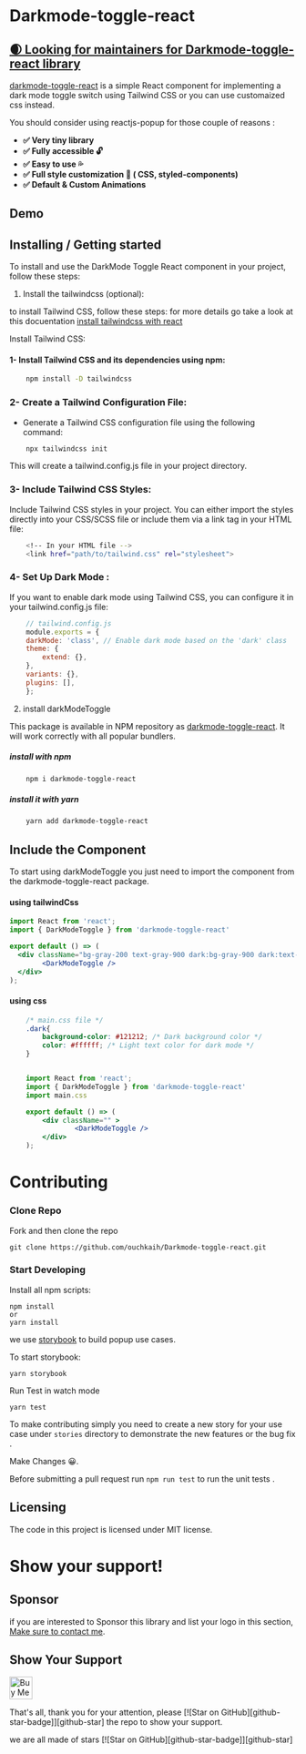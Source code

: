 # Darkmode-toggle-react

## [🌒 Looking for maintainers for Darkmode-toggle-react library](https://github.com/ouchkaih/Darkmode-toggle-react.git)



[darkmode-toggle-react](https://www.npmjs.com/package/darkmode-toggle-react) is a simple React component for implementing a dark mode toggle switch using Tailwind CSS or you can use customaized css instead.

You should consider using reactjs-popup for those couple of reasons :

- **✅ Very tiny library**
- **✅ Fully accessible 🔓**
- **✅ Easy to use 💦**
- **✅ Full style customization 🧩 ( CSS, styled-components)**
- **✅ Default & Custom Animations**

## Demo


## Installing / Getting started


To install and use the DarkMode Toggle React component in your project, follow these steps:

1. Install the tailwindcss (optional):

to install Tailwind CSS, follow these steps:
for more details go take a look at this docuentation [install tailwindcss with react](https://tailwindcss.com/docs/guides/create-react-app)

Install Tailwind CSS:

#### 1- Install Tailwind CSS and its dependencies using npm:

```bash
    npm install -D tailwindcss
```

### 2- Create a Tailwind Configuration File:

- Generate a Tailwind CSS configuration file using the following command:

```bash
    npx tailwindcss init
```
This will create a tailwind.config.js file in your project directory.


### 3- Include Tailwind CSS Styles:

Include Tailwind CSS styles in your project. You can either import the styles directly into your CSS/SCSS file or include them via a link tag in your HTML file:

```bash 
    <!-- In your HTML file -->
    <link href="path/to/tailwind.css" rel="stylesheet">
```

### 4- Set Up Dark Mode :

If you want to enable dark mode using Tailwind CSS, you can configure it in your tailwind.config.js file:

```js
    // tailwind.config.js
    module.exports = {
    darkMode: 'class', // Enable dark mode based on the 'dark' class
    theme: {
        extend: {},
    },
    variants: {},
    plugins: [],
    };
```

2. install darkModeToggle 

This package is available in NPM repository as [darkmode-toggle-react](https://www.npmjs.com/package/darkmode-toggle-react). It will work correctly with all popular bundlers.

##### install with npm 
```bash 
    npm i darkmode-toggle-react
```

##### install it with yarn 
```bash 
    yarn add darkmode-toggle-react
```
### 



## Include the Component

To start using darkModeToggle you just need to import the component from the darkmode-toggle-react package.

#### using tailwindCss
```jsx
import React from 'react';
import { DarkModeToggle } from 'darkmode-toggle-react'

export default () => (
  <div className="bg-gray-200 text-gray-900 dark:bg-gray-900 dark:text-gray-300 min-h-screen min-w-full" >
        <DarkModeToggle />
  </div>
);
```

#### using css 

```css 
    /* main.css file */
    .dark{
        background-color: #121212; /* Dark background color */
        color: #ffffff; /* Light text color for dark mode */
    }
```

```jsx  

    import React from 'react';
    import { DarkModeToggle } from 'darkmode-toggle-react'
    import main.css

    export default () => (
        <div className="" >
                <DarkModeToggle />
        </div>
    );
```

# Contributing

### Clone Repo

Fork and then clone the repo

    git clone https://github.com/ouchkaih/Darkmode-toggle-react.git

### Start Developing

Install all npm scripts:

    npm install
    or
    yarn install

we use [storybook](https://storybook.js.org/) to build popup use cases.

To start storybook:

```
yarn storybook
```

Run Test in watch mode

```
yarn test
```

To make contributing simply you need to create a new story for your use case under `stories` directory to demonstrate the new features or the bug fix .

Make Changes 😀.

Before submitting a pull request run `npm run test` to run the unit tests .

## Licensing

The code in this project is licensed under MIT license.

# Show your support!

## Sponsor

if you are interested to Sponsor this library and list your logo in this section, [Make sure to contact me](https://twitter.com/ouchkaih).

## Show Your Support

<a href="https://www.buymeacoffee.com/Raivox" target="_blank">
  <img
    src="https://cdn.buymeacoffee.com/buttons/default-orange.png"
    alt="Buy Me A Coffee"
    height="40px"
  />
</a>
<br />

That's all, thank you for your attention, please [![Star on GitHub][github-star-badge]][github-star] the repo to show your support.

we are all made of stars [![Star on GitHub][github-star-badge]][github-star]